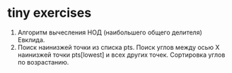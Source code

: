 # tiny exercises
1. Алгоритм вычесления НОД (наибольшего общего делителя) Евклида.
2. Поиск наинизжей точки из списка pts. Поиск углов между осью X наинизжей точки pts[lowest] и всех других точек. Сортировка углов по возрастанию.

